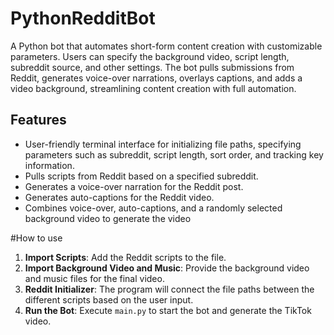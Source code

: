 # PythonRedditBot
A Python bot that automates short-form content creation with customizable parameters. Users can specify the background video, script length, subreddit source, and other settings. The bot pulls submissions from Reddit, generates voice-over narrations, overlays captions, and adds a video background, streamlining content creation with full automation.

## Features
- User-friendly terminal interface for initializing file paths, specifying parameters such as subreddit, script length, sort order, and tracking key information.
- Pulls scripts from Reddit based on a specified subreddit.
- Generates a voice-over narration for the Reddit post.
- Generates auto-captions for the Reddit video.
- Combines voice-over, auto-captions, and a randomly selected background video to generate the video

#How to use
1. **Import Scripts**: Add the Reddit scripts to the file.
2. **Import Background Video and Music**: Provide the background video and music files for the final video.
3. **Reddit Initializer**: The program will connect the file paths between the different scripts based on the user input.
4. **Run the Bot**: Execute `main.py` to start the bot and generate the TikTok video.

